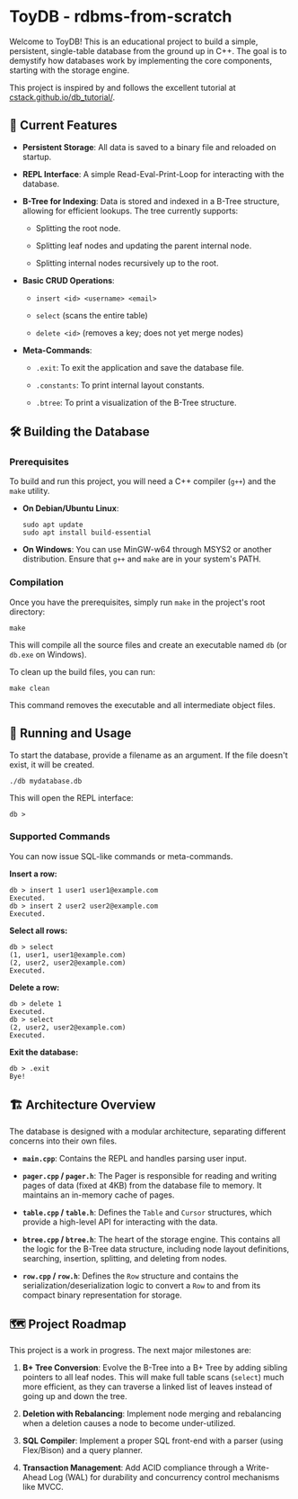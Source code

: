 # ToyDB - rdbms-from-scratch
Welcome to ToyDB! This is an educational project to build a simple, persistent, single-table database from the ground up in C++. The goal is to demystify how databases work by implementing the core components, starting with the storage engine.

This project is inspired by and follows the excellent tutorial at [cstack.github.io/db_tutorial/](https://cstack.github.io/db_tutorial/ "null").

## 🌟 Current Features

-   **Persistent Storage**: All data is saved to a binary file and reloaded on startup.
    
-   **REPL Interface**: A simple Read-Eval-Print-Loop for interacting with the database.
    
-   **B-Tree for Indexing**: Data is stored and indexed in a B-Tree structure, allowing for efficient lookups. The tree currently supports:
    
    -   Splitting the root node.
        
    -   Splitting leaf nodes and updating the parent internal node.
        
    -   Splitting internal nodes recursively up to the root.
        
-   **Basic CRUD Operations**:
    
    -   `insert <id> <username> <email>`
        
    -   `select` (scans the entire table)
        
    -   `delete <id>` (removes a key; does not yet merge nodes)
        
-   **Meta-Commands**:
    
    -   `.exit`: To exit the application and save the database file.
        
    -   `.constants`: To print internal layout constants.
        
    -   `.btree`: To print a visualization of the B-Tree structure.
        

## 🛠️ Building the Database

### Prerequisites

To build and run this project, you will need a C++ compiler (`g++`) and the `make` utility.

-   **On Debian/Ubuntu Linux**:
    
    ```
    sudo apt update
    sudo apt install build-essential
    
    ```
    
-   **On Windows**: You can use MinGW-w64 through MSYS2 or another distribution. Ensure that `g++` and `make` are in your system's PATH.
    

### Compilation

Once you have the prerequisites, simply run `make` in the project's root directory:

```
make

```

This will compile all the source files and create an executable named `db` (or `db.exe` on Windows).

To clean up the build files, you can run:

```
make clean

```

This command removes the executable and all intermediate object files.

## 🚀 Running and Usage

To start the database, provide a filename as an argument. If the file doesn't exist, it will be created.

```
./db mydatabase.db

```

This will open the REPL interface:

```
db >

```

### Supported Commands

You can now issue SQL-like commands or meta-commands.

**Insert a row:**

```
db > insert 1 user1 user1@example.com
Executed.
db > insert 2 user2 user2@example.com
Executed.

```

**Select all rows:**

```
db > select
(1, user1, user1@example.com)
(2, user2, user2@example.com)
Executed.

```

**Delete a row:**

```
db > delete 1
Executed.
db > select
(2, user2, user2@example.com)
Executed.

```

**Exit the database:**

```
db > .exit
Bye!

```

## 🏗️ Architecture Overview

The database is designed with a modular architecture, separating different concerns into their own files.

-   **`main.cpp`**: Contains the REPL and handles parsing user input.
    
-   **`pager.cpp` / `pager.h`**: The Pager is responsible for reading and writing pages of data (fixed at 4KB) from the database file to memory. It maintains an in-memory cache of pages.
    
-   **`table.cpp` / `table.h`**: Defines the `Table` and `Cursor` structures, which provide a high-level API for interacting with the data.
    
-   **`btree.cpp` / `btree.h`**: The heart of the storage engine. This contains all the logic for the B-Tree data structure, including node layout definitions, searching, insertion, splitting, and deleting from nodes.
    
-   **`row.cpp` / `row.h`**: Defines the `Row` structure and contains the serialization/deserialization logic to convert a `Row` to and from its compact binary representation for storage.
    

## 🗺️ Project Roadmap

This project is a work in progress. The next major milestones are:

1.  **B+ Tree Conversion**: Evolve the B-Tree into a B+ Tree by adding sibling pointers to all leaf nodes. This will make full table scans (`select`) much more efficient, as they can traverse a linked list of leaves instead of going up and down the tree.
    
2.  **Deletion with Rebalancing**: Implement node merging and rebalancing when a deletion causes a node to become under-utilized.
    
3.  **SQL Compiler**: Implement a proper SQL front-end with a parser (using Flex/Bison) and a query planner.
    
4.  **Transaction Management**: Add ACID compliance through a Write-Ahead Log (WAL) for durability and concurrency control mechanisms like MVCC.